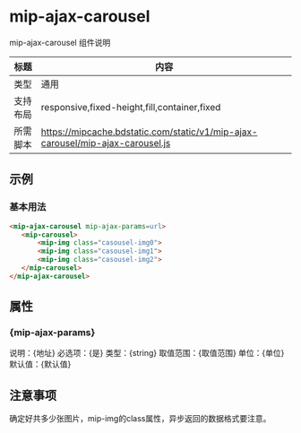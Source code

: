 # mip-ajax-carousel

mip-ajax-carousel 组件说明

标题|内容
----|----
类型|通用
支持布局|responsive,fixed-height,fill,container,fixed
所需脚本|https://mipcache.bdstatic.com/static/v1/mip-ajax-carousel/mip-ajax-carousel.js

## 示例

### 基本用法
```html
<mip-ajax-carousel mip-ajax-params=url>
   <mip-carousel>
       <mip-img class="casousel-img0">
       <mip-img class="casousel-img1">
       <mip-img class="casousel-img2">
   </mip-carousel>
</mip-ajax-carousel>
```

## 属性

### {mip-ajax-params}

说明：{地址}
必选项：{是}
类型：{string}
取值范围：{取值范围}
单位：{单位}
默认值：{默认值}

## 注意事项

确定好共多少张图片，mip-img的class属性，异步返回的数据格式要注意。
